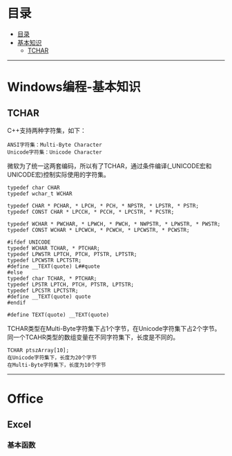 # 目录

<!--自动插入TOC：https://github.com/ekalinin/github-markdown-toc-->
<!--ts-->
   * [目录](#目录)
   * [基本知识](#基本知识)
      * [TCHAR](#tchar)

<!-- Added by: luyl, at: 2018-11-21T14:49+08:00 -->

<!--te-->

----

# Windows编程-基本知识

## TCHAR

C++支持两种字符集，如下：

```
ANSI字符集：Multi-Byte Character
Unicode字符集：Unicode Character
```

微软为了统一这两套编码，所以有了TCHAR，通过条件编译(_UNICODE宏和UNICODE宏)控制实际使用的字符集。

```
typedef char CHAR
typedef wchar_t WCHAR

typedef CHAR * PCHAR, * LPCH, * PCH, * NPSTR, * LPSTR, * PSTR;
typedef CONST CHAR * LPCCH, * PCCH, * LPCSTR, * PCSTR;

typedef WCHAR * PWCHAR, * LPWCH, * PWCH, * NWPSTR, * LPWSTR, * PWSTR;
typedef CONST WCHAR * LPCWCH, * PCWCH, * LPCWSTR, * PCWSTR;

#ifdef UNICODE
typedef WCHAR TCHAR, * PTCHAR;
typedef LPWSTR LPTCH, PTCH, PTSTR, LPTSTR;
typedef LPCWSTR LPCTSTR;
#define __TEXT(quote) L##quote
#else
typedef char TCHAR, * PTCHAR;
typedef LPSTR LPTCH, PTCH, PTSTR, LPTSTR;
typedef LPCSTR LPCTSTR;
#define __TEXT(quote) quote
#endif

#define TEXT(quote) __TEXT(quote)

```

TCHAR类型在Multi-Byte字符集下占1个字节，在Unicode字符集下占2个字节。同一个TCAHR类型的数组变量在不同字符集下，长度是不同的。

```
TCHAR ptszArray[10];
在Unicode字符集下，长度为20个字节
在Multi-Byte字符集下，长度为10个字节
```

----

# Office

## Excel

### 基本函数